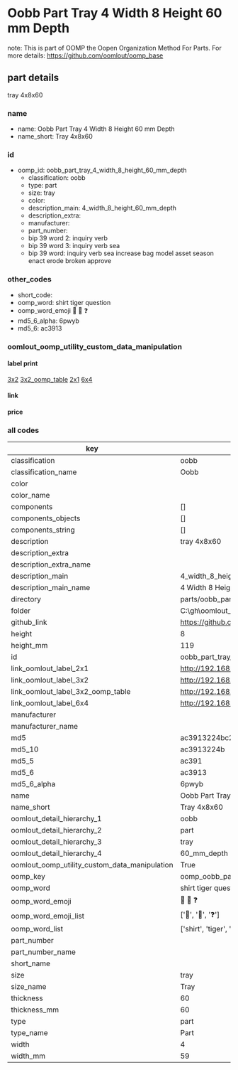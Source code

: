 # Oobb Part Tray 4 Width 8 Height 60 mm Depth  

note: This is part of OOMP the Oopen Organization Method For Parts. For more details: https://github.com/oomlout/oomp_base

##  part details
  



tray 4x8x60



### name
* name: Oobb Part Tray 4 Width 8 Height 60 mm Depth
* name_short: Tray 4x8x60 
### id
* oomp_id: oobb_part_tray_4_width_8_height_60_mm_depth
  * classification: oobb
  * type: part
  * size: tray
  * color: 
  * description_main: 4_width_8_height_60_mm_depth
  * description_extra: 
  * manufacturer: 
  * part_number: 
  * bip 39 word 2: inquiry verb
  * bip 39 word 3: inquiry verb sea
  * bip 39 word: inquiry verb sea increase bag model asset season enact erode broken approve

### other_codes
* short_code: 
* oomp_word: shirt tiger question
* oomp_word_emoji :shirt: :tiger: :question:
* md5_6_alpha: 6pwyb
* md5_6: ac3913






### oomlout_oomp_utility_custom_data_manipulation
#### label print
[3x2](http://192.168.1.245:1112/?label=oomp%206pwyb)
[3x2_oomp_table](http://192.168.1.108:1112/?label=oomp%206pwyb)
[2x1](http://192.168.1.242:1112/?label=oomp%206pwyb)
[6x4](http://192.168.1.55:1112/?label=oomp%206pwyb)    

#### link

                              

#### price







### all codes 
| key | value |  
| --- | --- |  
| classification | oobb |  
| classification_name | Oobb |  
| color |  |  
| color_name |  |  
| components | [] |  
| components_objects | [] |  
| components_string | [] |  
| description | tray 4x8x60 |  
| description_extra |  |  
| description_extra_name |  |  
| description_main | 4_width_8_height_60_mm_depth |  
| description_main_name | 4 Width 8 Height 60 mm Depth |  
| directory | parts/oobb_part_tray_4_width_8_height_60_mm_depth |  
| folder | C:\gh\oomlout_oobb_version_4_generated_parts\parts\oobb_part_tray_4_width_8_height_60_mm_depth |  
| github_link | https://github.com/oomlout/oomlout_oomp_part_src/tree/main/parts/oobb_part_tray_4_width_8_height_60_mm_depth |  
| height | 8 |  
| height_mm | 119 |  
| id | oobb_part_tray_4_width_8_height_60_mm_depth |  
| link_oomlout_label_2x1 | http://192.168.1.242:1112/?label=oomp%206pwyb |  
| link_oomlout_label_3x2 | http://192.168.1.245:1112/?label=oomp%206pwyb |  
| link_oomlout_label_3x2_oomp_table | http://192.168.1.108:1112/?label=oomp%206pwyb |  
| link_oomlout_label_6x4 | http://192.168.1.55:1112/?label=oomp%206pwyb |  
| manufacturer |  |  
| manufacturer_name |  |  
| md5 | ac3913224bc221b63a08c72b83fca3a6 |  
| md5_10 | ac3913224b |  
| md5_5 | ac391 |  
| md5_6 | ac3913 |  
| md5_6_alpha | 6pwyb |  
| name | Oobb Part Tray 4 Width 8 Height 60 mm Depth |  
| name_short | Tray 4x8x60  |  
| oomlout_detail_hierarchy_1 | oobb |  
| oomlout_detail_hierarchy_2 | part |  
| oomlout_detail_hierarchy_3 | tray |  
| oomlout_detail_hierarchy_4 | 60_mm_depth |  
| oomlout_oomp_utility_custom_data_manipulation | True |  
| oomp_key | oomp_oobb_part_tray_4_width_8_height_60_mm_depth |  
| oomp_word | shirt tiger question |  
| oomp_word_emoji | :shirt: :tiger: :question: |  
| oomp_word_emoji_list | [':shirt:', ':tiger:', ':question:'] |  
| oomp_word_list | ['shirt', 'tiger', 'question'] |  
| part_number |  |  
| part_number_name |  |  
| short_name |  |  
| size | tray |  
| size_name | Tray |  
| thickness | 60 |  
| thickness_mm | 60 |  
| type | part |  
| type_name | Part |  
| width | 4 |  
| width_mm | 59 |  
